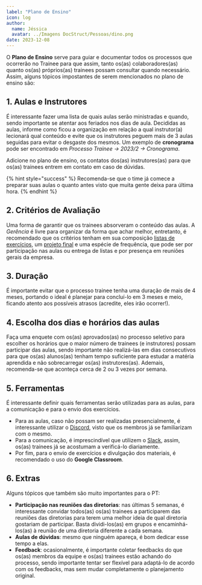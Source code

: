 ```yaml
---
label: "Plano de Ensino"
icon: log
author:
  name: Jéssica
  avatar: ../Imagens DocStruct/Pessoas/dino.png
date: 2023-12-08
---
```


O **Plano de Ensino** serve para guiar e documentar todos os processos que ocorrerão no Trainee para que assim, tanto os(as) colaboradores(as) quanto os(as) próprios(as) trainees possam consultar quando necessário. Assim, alguns tópicos impostantes de serem mencionados no plano de ensino são:

## 1. Aulas e Instrutores  

É interessante fazer uma lista de quais aulas serão ministradas e quando, sendo importante se atentar aos feriados nos dias de aula. Decididas as aulas, informe como ficou a organização em relação a qual instrutor(a) lecionará qual conteúdo e evite que os instrutores peguem mais de 3 aulas seguidas para evitar o desgaste dos mesmos. Um exemplo de **cronograma** pode ser encontrado em *Processo Trainee -> 2023/2 -> Cronograma*.

Adicione no plano de ensino, os contatos dos(as) instrutores(as) para que os(as) trainees entrem em contato em caso de dúvidas.

{% hint style="success" %}
Recomenda-se que o time já comece a preparar suas aulas o quanto antes visto que muita gente deixa para última hora.
{% endhint %}

## 2. Critérios de Avaliação

Uma forma de garantir que os trainees absorveram o conteúdo das aulas. A *Gerência* é livre para organizar da forma que achar melhor, entretanto, é recomendado que os critérios tenham em sua composição [listas de exercícios](#listas-de-exercícios), um [projeto final](#projeto-final) e uma espécie de frequência, que pode ser por participação nas aulas ou entrega de listas e por presença em reuniões gerais da empresa.

## 3. Duração

É importante evitar que o processo trainee tenha uma duração de mais de 4 meses, portando o ideal é planejar para concluí-lo em 3 meses e meio, ficando atento aos possíveis atrasos (acredite, eles irão ocorrer!).

## 4. Escolha dos dias e horários das aulas

Faça uma enquete com os(as) aprovados(as) no processo seletivo para escolher os horários que o maior número de trainees (e instrutores) possam participar das aulas, sendo importante não realizá-las em dias consecutivos para que os(as) alunos(as) tenham tempo suficiente para estudar a matéria aprendida e não sobrecarregar os(as) instrutores(as). Ademais, recomenda-se que aconteça cerca de 2 ou 3 vezes por semana.

## 5. Ferramentas

É interessante definir quais ferramentas serão utilizadas para as aulas, para a comunicação e para o envio dos exercícios.

- Para as aulas, caso não possam ser realizadas presencialmente, é interessante utilizar o [Discord](ferramentas_comunicação.md#discord), visto que os membros já se familiarizam com o mesmo.
- Para a comunicação, é imprescindível que utilizem o [Slack](ferramentas_comunicação.md#slack), assim, os(as) trainees já se acostumam a verificá-lo diariamente.
- Por fim, para o envio de exercícios e divulgação dos materiais, é recomendado o uso do **Google Classroom**.

## 6. Extras

Alguns tópicos que também são muito importantes para o PT:

- **Participação nas reuniões das diretorias**: nas últimas 5 semanas, é interessante convidar todos(as) os(as) trainees a participarem das reuniões das diretorias para terem uma melhor ideia de qual diretoria gostariam de participar. Basta dividi-los(as) em grupos e encaminhá-los(as) à reunião de uma diretoria diferente a cada semana.
- **Aulas de dúvidas**: mesmo que ninguém apareça, é bom dedicar esse tempo a elas.
- **Feedback**: ocasionalmente, é importante coletar feedbacks do que os(as) membros da equipe e os(as) trainees estão achando do processo, sendo importante tentar ser flexível para adaptá-lo de acordo com os feedbacks, mas sem mudar completamente o planejamento original.